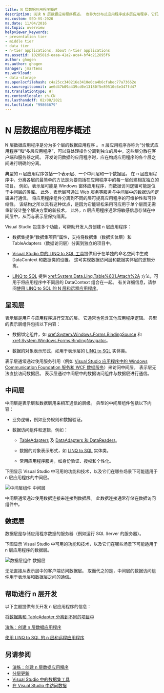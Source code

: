 ```yaml
---
title: N 层数据应用程序概述
description: 阅读 N 层数据应用程序概述。 也称为分布式应用程序或多层应用程序，它们是分为多个层的数据应用程序。
ms.custom: SEO-VS-2020
ms.date: 11/04/2016
ms.topic: overview
helpviewer_keywords:
- presentation tier
- middle tier
- data tier
- n-tier applications, about n-tier applications
ms.assetid: 1020581d-eaaa-41a2-aca4-bf4c212895f6
author: ghogen
ms.author: ghogen
manager: jmartens
ms.workload:
- data-storage
ms.openlocfilehash: c4a25cc340216e3410e0ca4b6cfabec77a73662e
ms.sourcegitcommit: ae6d47b09a439cd0e13180f5e89510e3e347fd47
ms.translationtype: HT
ms.contentlocale: zh-CN
ms.lasthandoff: 02/08/2021
ms.locfileid: "99866679"
---
```

# <a name="n-tier-data-applications-overview"></a>N 层数据应用程序概述
N 层数据应用程序是分为多个层的数据应用程序 。 n 层应用程序亦称为“分散式应用程序”和“多层应用程序”，可以将处理操作分离到独立的层中，这些层分散在客户端和服务器之间。 开发访问数据的应用程序时，应在构成应用程序的各个层之间进行明确的分离。

典型的 n 层应用程序包括一个表示层、一个中间层和一个数据层。 在 n 层应用程序中，分离各层的最简单的方法是为要包括在应用程序中的每一层创建相互独立的项目。 例如，表示层可能是 Windows 窗体应用程序，而数据访问逻辑可能是位于中间层的类库。 此外，表示层可通过 Web 服务等服务与中间层中的数据访问逻辑进行通信。 将应用程序组件分离到不同的层可提高应用程序的可维护性和可伸缩性。 该结构之所以具有这种优点，是因为它能轻松采用可应用于单个层而无需重新设计整个解决方案的新技术。 此外，n 层应用程序通常将敏感信息存储在中间层中，从而与表示层保持隔离。

Visual Studio 包含多个功能，可帮助开发人员创建 n 层应用程序：

- 数据集提供“数据集项目”属性，支持将数据集（数据实体层）和 TableAdapters（数据访问层）分离到独立的项目中。

- [Visual Studio 中的 LINQ to SQL 工具](../data-tools/linq-to-sql-tools-in-visual-studio2.md)提供用于在单独的命名空间中生成 DataContext 和数据类的设置。 这可实现数据访问层和数据实体层的逻辑分离。

- [LINQ to SQL](/dotnet/framework/data/adonet/sql/linq/index) 提供 <xref:System.Data.Linq.Table%601.Attach%2A> 方法，可用于将应用程序中不同层的 DataContext 组合在一起。 有关详细信息，请参阅[使用 LINQ to SQL 的 N 层和远程应用程序](/dotnet/framework/data/adonet/sql/linq/n-tier-and-remote-applications-with-linq-to-sql)。

## <a name="presentation-tier"></a>呈现层
表示层是用户与应用程序进行交互的层。 它通常也包含其他应用程序逻辑。 典型的表示层组件包括以下内容：

- 数据绑定组件，如 <xref:System.Windows.Forms.BindingSource> 和 <xref:System.Windows.Forms.BindingNavigator>。

- 数据的对象表示形式，如用于表示层的 [LINQ to SQL](/dotnet/framework/data/adonet/sql/linq/index) 实体类。

表示层通常通过使用服务引用（例如 [Visual Studio 应用程序中的 Windows Communication Foundation 服务和 WCF 数据服务](../data-tools/windows-communication-foundation-services-and-wcf-data-services-in-visual-studio.md)）来访问中间层。 表示层无法直接访问数据层。 表示层通过中间层中的数据访问组件与数据层进行通信。

## <a name="middle-tier"></a>中间层
中间层是表示层和数据层用来相互通信的层级。 典型的中间层组件包括以下内容：

- 业务逻辑，例如业务规则和数据验证。

- 数据访问组件和逻辑，例如：

  - [TableAdapters](create-and-configure-tableadapters.md) 及 [DataAdapters 和 DataReaders](/dotnet/framework/data/adonet/dataadapters-and-datareaders)。

  - 数据的对象表示形式，如 [LINQ to SQL](/dotnet/framework/data/adonet/sql/linq/index) 实体类。

  - 常用应用程序服务，如身份验证、授权和个性化。

下图显示 Visual Studio 中可用的功能和技术，以及它们在哪些场景下可能适用于 n 层应用程序的中间层。

![中间层组件](../data-tools/media/ntiermid.png) 中间层

中间层通常通过使用数据连接来连接到数据层。 此数据连接通常存储在数据访问组件中。

## <a name="data-tier"></a>数据层
数据层是存储应用程序数据的服务器（例如运行 SQL Server 的服务器）。

下图显示 Visual Studio 中可用的功能和技术，以及它们在哪些场景下可能适用于 n 层应用程序的数据层。

![数据层组件](../data-tools/media/ntierdatatier.png) 数据层

无法直接从表示层中的客户端访问数据层。 取而代之的是，中间层的数据访问组件用于表示层和数据层之间的通信。

## <a name="help-for-n-tier-development"></a>帮助进行 n 层开发
以下主题提供有关开发 n 层应用程序的信息：

[将数据集和 TableAdapter 分离到不同的项目中](../data-tools/separate-datasets-and-tableadapters-into-different-projects.md)

[演练：创建 n 层数据应用程序](../data-tools/walkthrough-creating-an-n-tier-data-application.md)

[使用 LINQ to SQL 的 n 层和远程应用程序](/dotnet/framework/data/adonet/sql/linq/n-tier-and-remote-applications-with-linq-to-sql)

## <a name="see-also"></a>另请参阅

- [演练：创建 n 层数据应用程序](../data-tools/walkthrough-creating-an-n-tier-data-application.md)
- [分层更新](../data-tools/hierarchical-update.md)
- [Visual Studio 中的数据集工具](../data-tools/dataset-tools-in-visual-studio.md)
- [在 Visual Studio 中访问数据](../data-tools/accessing-data-in-visual-studio.md)
